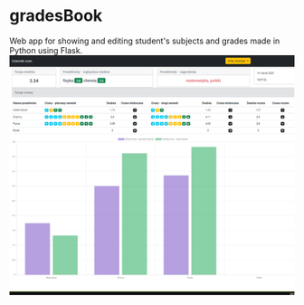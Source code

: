 # gradesBook
Web app for showing and editing student's subjects and grades made in Python using Flask.
![Dashboard](dashboard.png)
